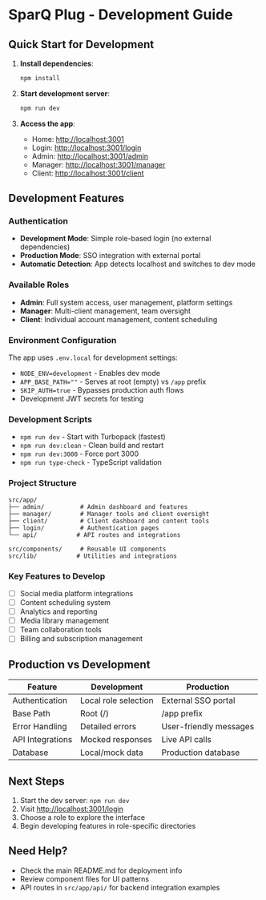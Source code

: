 # SparQ Plug - Development Guide

## Quick Start for Development

1. **Install dependencies**:

   ```bash
   npm install
   ```

2. **Start development server**:

   ```bash
   npm run dev
   ```

3. **Access the app**:

   - Home: <http://localhost:3001>
   - Login: <http://localhost:3001/login>
   - Admin: <http://localhost:3001/admin>
   - Manager: <http://localhost:3001/manager>
   - Client: <http://localhost:3001/client>

## Development Features

### Authentication

- **Development Mode**: Simple role-based login (no external dependencies)
- **Production Mode**: SSO integration with external portal
- **Automatic Detection**: App detects localhost and switches to dev mode

### Available Roles

- **Admin**: Full system access, user management, platform settings
- **Manager**: Multi-client management, team oversight
- **Client**: Individual account management, content scheduling

### Environment Configuration

The app uses `.env.local` for development settings:

- `NODE_ENV=development` - Enables dev mode
- `APP_BASE_PATH=""` - Serves at root (empty) vs `/app` prefix
- `SKIP_AUTH=true` - Bypasses production auth flows
- Development JWT secrets for testing

### Development Scripts

- `npm run dev` - Start with Turbopack (fastest)
- `npm run dev:clean` - Clean build and restart
- `npm run dev:3000` - Force port 3000
- `npm run type-check` - TypeScript validation

### Project Structure

```text
src/app/
├── admin/          # Admin dashboard and features
├── manager/        # Manager tools and client oversight
├── client/         # Client dashboard and content tools
├── login/          # Authentication pages
└── api/           # API routes and integrations

src/components/     # Reusable UI components
src/lib/           # Utilities and integrations
```

### Key Features to Develop

- [ ] Social media platform integrations
- [ ] Content scheduling system
- [ ] Analytics and reporting
- [ ] Media library management
- [ ] Team collaboration tools
- [ ] Billing and subscription management

## Production vs Development

| Feature | Development | Production |
|---------|-------------|------------|
| Authentication | Local role selection | External SSO portal |
| Base Path | Root (/) | /app prefix |
| Error Handling | Detailed errors | User-friendly messages |
| API Integrations | Mocked responses | Live API calls |
| Database | Local/mock data | Production database |

## Next Steps

1. Start the dev server: `npm run dev`
2. Visit <http://localhost:3001/login>
3. Choose a role to explore the interface
4. Begin developing features in role-specific directories

## Need Help?

- Check the main README.md for deployment info
- Review component files for UI patterns
- API routes in `src/app/api/` for backend integration examples
